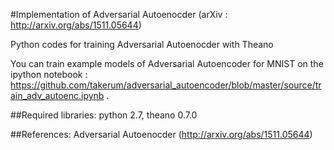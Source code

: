 #Implementation of Adversarial Autoenocder (arXiv : http://arxiv.org/abs/1511.05644)

Python codes for training Adversarial Autoenocder with Theano

You can train example models of Adversarial Autoencoder for MNIST
on the ipython notebook : https://github.com/takerum/adversarial_autoencoder/blob/master/source/train_adv_autoenc.ipynb .

##Required libraries:
python 2.7, theano 0.7.0

##References:
Adversarial Autoenocder (http://arxiv.org/abs/1511.05644)
